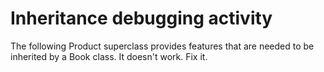 # Inheritance debugging activity

The following Product superclass provides features that are needed to be inherited by a Book class. It doesn't work. Fix it.

